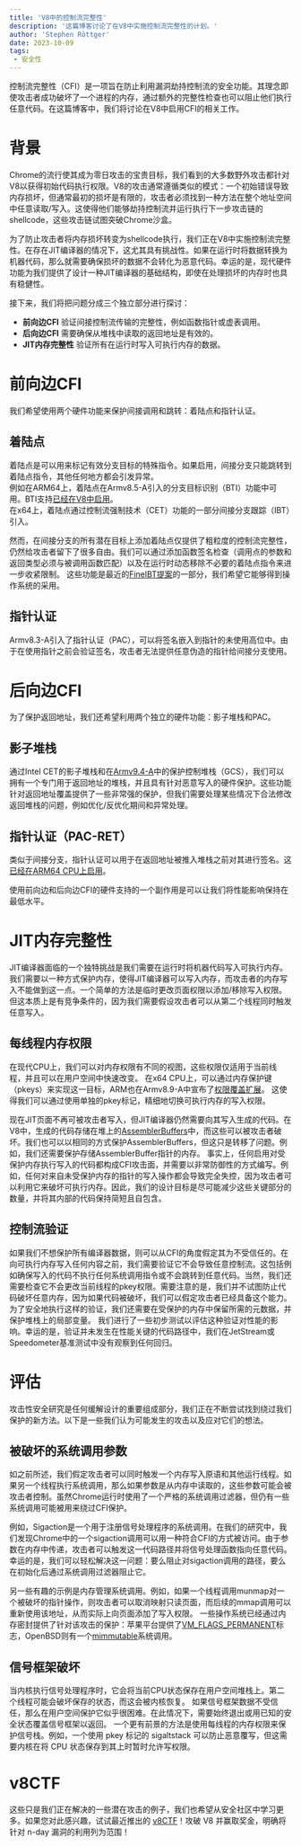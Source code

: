 ```yaml
---
title: 'V8中的控制流完整性'
description: '这篇博客讨论了在V8中实施控制流完整性的计划。'
author: 'Stephen Röttger'
date: 2023-10-09
tags:
 - 安全性
---
```

控制流完整性（CFI）是一项旨在防止利用漏洞劫持控制流的安全功能。其理念即使攻击者成功破坏了一个进程的内存，通过额外的完整性检查也可以阻止他们执行任意代码。在这篇博客中，我们将讨论在V8中启用CFI的相关工作。

<!--truncate-->
# 背景

Chrome的流行使其成为零日攻击的宝贵目标，我们看到的大多数野外攻击都针对V8以获得初始代码执行权限。V8的攻击通常遵循类似的模式：一个初始错误导致内存损坏，但通常最初的损坏是有限的，攻击者必须找到一种方法在整个地址空间中任意读取/写入。这使得他们能够劫持控制流并运行执行下一步攻击链的shellcode，这些攻击链试图突破Chrome沙盒。


为了防止攻击者将内存损坏转变为shellcode执行，我们正在V8中实施控制流完整性。在存在JIT编译器的情况下，这尤其具有挑战性。如果在运行时将数据转换为机器代码，那么就需要确保损坏的数据不会转化为恶意代码。幸运的是，现代硬件功能为我们提供了设计一种JIT编译器的基础结构，即使在处理损坏的内存时也具有稳健性。


接下来，我们将把问题分成三个独立部分进行探讨：

- **前向边CFI** 验证间接控制流传输的完整性，例如函数指针或虚表调用。
- **后向边CFI** 需要确保从堆栈中读取的返回地址是有效的。
- **JIT内存完整性** 验证所有在运行时写入可执行内存的数据。

# 前向边CFI

我们希望使用两个硬件功能来保护间接调用和跳转：着陆点和指针认证。


## 着陆点

着陆点是可以用来标记有效分支目标的特殊指令。如果启用，间接分支只能跳转到着陆点指令，其他任何地方都会引发异常。  
例如在ARM64上，着陆点在Armv8.5-A引入的分支目标识别（BTI）功能中可用。BTI支持[已经在V8中启用](https://bugs.chromium.org/p/chromium/issues/detail?id=1145581)。  
在x64上，着陆点通过控制流强制技术（CET）功能的一部分间接分支跟踪（IBT）引入。


然而，在间接分支的所有潜在目标上添加着陆点仅提供了粗粒度的控制流完整性，仍然给攻击者留下了很多自由。我们可以通过添加函数签名检查（调用点的参数和返回类型必须与被调用函数匹配）以及在运行时动态移除不必要的着陆点指令来进一步收紧限制。
这些功能是最近的[FineIBT提案](https://arxiv.org/abs/2303.16353)的一部分，我们希望它能够得到操作系统的采用。

## 指针认证

Armv8.3-A引入了指针认证（PAC），可以将签名嵌入到指针的未使用高位中。由于在使用指针之前会验证签名，攻击者无法提供任意伪造的指针给间接分支使用。

# 后向边CFI

为了保护返回地址，我们还希望利用两个独立的硬件功能：影子堆栈和PAC。

## 影子堆栈

通过Intel CET的影子堆栈和在[Armv9.4-A](https://community.arm.com/arm-community-blogs/b/architectures-and-processors-blog/posts/arm-a-profile-architecture-2022)中的保护控制堆栈（GCS），我们可以拥有一个专门用于返回地址的堆栈，并且具有针对恶意写入的硬件保护。这些功能针对返回地址覆盖提供了一些非常强的保护，但我们需要处理某些情况下合法修改返回堆栈的问题，例如优化/反优化期间和异常处理。

## 指针认证（PAC-RET）

类似于间接分支，指针认证可以用于在返回地址被推入堆栈之前对其进行签名。这[已经在ARM64 CPU上启用](https://bugs.chromium.org/p/chromium/issues/detail?id=919548)。


使用前向边和后向边CFI的硬件支持的一个副作用是可以让我们将性能影响保持在最低水平。

# JIT内存完整性

JIT编译器面临的一个独特挑战是我们需要在运行时将机器代码写入可执行内存。我们需要以一种方式保护内存，使得JIT编译器可以写入内存，而攻击者的内存写入不能做到这一点。一个简单的方法是临时更改页面权限以添加/移除写入权限。但这本质上是有竞争条件的，因为我们需要假设攻击者可以从第二个线程同时触发任意写入。


## 每线程内存权限

在现代CPU上，我们可以对内存权限有不同的视图，这些权限仅适用于当前线程，并且可以在用户空间中快速改变。
在x64 CPU上，可以通过内存保护键（pkeys）来实现这一目标，ARM也在Armv8.9-A中宣布了[权限覆盖扩展](https://community.arm.com/arm-community-blogs/b/architectures-and-processors-blog/posts/arm-a-profile-architecture-2022)。
这使得我们可以通过使用单独的pkey标记，精细地切换可执行内存的写入权限。


现在JIT页面不再可被攻击者写入，但JIT编译器仍然需要向其写入生成的代码。在V8中，生成的代码存储在堆上的[AssemblerBuffers](https://source.chromium.org/chromium/chromium/src/+/main:v8/src/codegen/assembler.h;l=255;drc=064b9a7903b793734b6c03a86ee53a2dc85f0f80)中，而这些可以被攻击者破坏。我们也可以以相同的方式保护AssemblerBuffers，但这只是转移了问题。例如，我们还需要保护存储AssemblerBuffer指针的内存。
事实上，任何启用对受保护内存执行写入的代码都构成CFI攻击面，并需要以非常防御性的方式编写。例如，任何对来自未受保护内存的指针的写入操作都会导致完全失控，因为攻击者可以利用它来破坏可执行内存。因此，我们的设计目标是尽可能减少这些关键部分的数量，并将其内部的代码保持简短且自包含。

## 控制流验证

如果我们不想保护所有编译器数据，则可以从CFI的角度假定其为不受信任的。在向可执行内存写入任何内容之前，我们需要验证它不会导致任意控制流。这包括例如确保写入的代码不执行任何系统调用指令或不会跳转到任意代码。当然，我们还需要检查它不会更改当前线程的pkey权限。需要注意的是，我们并不试图防止代码破坏任意内存，因为如果代码被破坏，我们可以假定攻击者已经具备这个能力。
为了安全地执行这样的验证，我们还需要在受保护的内存中保留所需的元数据，并保护堆栈上的局部变量。
我们进行了一些初步测试以评估这种验证对性能的影响。幸运的是，验证并未发生在性能关键的代码路径中，我们在JetStream或Speedometer基准测试中没有观察到任何回归。

# 评估

攻击性安全研究是任何缓解设计的重要组成部分，我们正在不断尝试找到绕过我们保护的新方法。以下是一些我们认为可能发生的攻击以及应对它们的想法。

## 被破坏的系统调用参数

如之前所述，我们假定攻击者可以同时触发一个内存写入原语和其他运行线程。如果另一个线程执行系统调用，那么如果参数是从内存中读取的，这些参数可能会被攻击者控制。虽然Chrome运行时使用了一个严格的系统调用过滤器，但仍有一些系统调用可能被用来绕过CFI保护。


例如，Sigaction是一个用于注册信号处理程序的系统调用。在我们的研究中，我们发现Chrome中的一个sigaction调用可以用一种符合CFI的方式被访问。由于参数在内存中传递，攻击者可以触发这一代码路径并将信号处理函数指向任意代码。幸运的是，我们可以轻松解决这一问题：要么阻止对sigaction调用的路径，要么在初始化后通过系统调用过滤器阻止它。


另一些有趣的示例是内存管理系统调用。例如，如果一个线程调用munmap对一个被破坏的指针操作，则攻击者可以取消映射只读页面，而后续的mmap调用可以重新使用该地址，从而实际上向页面添加了写入权限。
一些操作系统已经通过内存密封提供了针对该攻击的保护：苹果平台提供了[VM\_FLAGS\_PERMANENT](https://github.com/apple-oss-distributions/xnu/blob/1031c584a5e37aff177559b9f69dbd3c8c3fd30a/osfmk/mach/vm_statistics.h#L274)标志，OpenBSD则有一个[mimmutable](https://man.openbsd.org/mimmutable.2)系统调用。

## 信号框架破坏

当内核执行信号处理程序时，它会将当前CPU状态保存在用户空间堆栈上。第二个线程可能会破坏保存的状态，而这会被内核恢复。
如果信号框架数据不受信任，那么在用户空间保护它似乎很困难。在此情况下，需要始终退出或用已知的安全状态覆盖信号框架以返回。
一个更有前景的方法是使用每线程的内存权限来保护信号栈。例如，一个使用 pkey 标记的 sigaltstack 可以防止恶意覆写，但这需要内核在将 CPU 状态保存到其上时暂时允许写权限。

# v8CTF

这些只是我们正在解决的一些潜在攻击的例子，我们也希望从安全社区中学习更多。如果您对此感兴趣，试试最近推出的 [v8CTF](https://security.googleblog.com/2023/10/expanding-our-exploit-reward-program-to.html)！攻破 V8 并赢取奖金，明确将针对 n-day 漏洞的利用列为范围！
